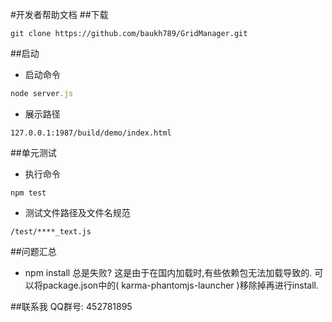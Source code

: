 #开发者帮助文档
##下载
```git
git clone https://github.com/baukh789/GridManager.git
```
##启动
- 启动命令
```javascript
node server.js
```
- 展示路径 
```
127.0.0.1:1987/build/demo/index.html
```
##单元测试
- 执行命令
```
npm test
```
- 测试文件路径及文件名规范
```
/test/****_text.js
```
##问题汇总
- npm install 总是失败?
这是由于在国内加载时,有些依赖包无法加载导致的. 可以将package.json中的( karma-phantomjs-launcher )移除掉再进行install.

##联系我
QQ群号: 452781895
